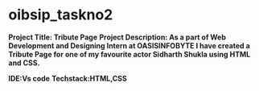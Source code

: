 # oibsip_taskno2 

**Project Title: Tribute Page**
**Project Description: As a part of Web Development and Designing Intern at OASISINFOBYTE I have created a Tribute Page for one of my favourite actor Sidharth Shukla
using HTML and CSS.** 

**IDE:Vs code** 
**Techstack:HTML,CSS**
